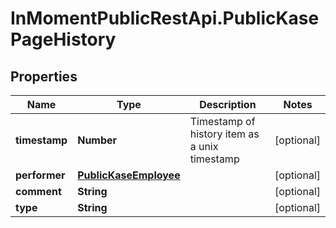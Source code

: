 # InMomentPublicRestApi.PublicKasePageHistory

## Properties

Name | Type | Description | Notes
------------ | ------------- | ------------- | -------------
**timestamp** | **Number** | Timestamp of history item as a unix timestamp | [optional] 
**performer** | [**PublicKaseEmployee**](PublicKaseEmployee.md) |  | [optional] 
**comment** | **String** |  | [optional] 
**type** | **String** |  | [optional] 


